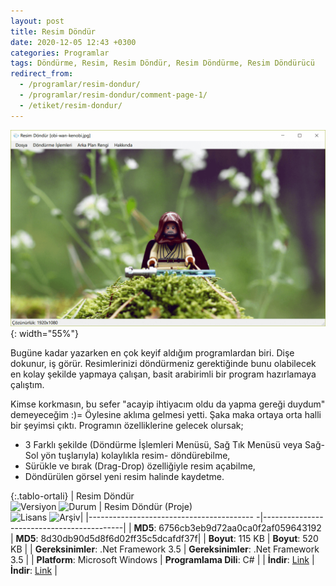 ```yaml
---
layout: post
title: Resim Döndür
date: 2020-12-05 12:43 +0300
categories: Programlar
tags: Döndürme, Resim, Resim Döndür, Resim Döndürme, Resim Döndürücü
redirect_from:
  - /programlar/resim-dondur/
  - /programlar/resim-dondur/comment-page-1/
  - /etiket/resim-dondur/
---
```

![resim-dondur](/images/programlar/resim-dondur.png){: width="55%"}

Bugüne kadar yazarken en çok keyif aldığım programlardan biri. Dişe dokunur, iş görür. Resimlerinizi döndürmeniz gerektiğinde bunu olabilecek en kolay şekilde yapmaya çalışan, basit arabirimli bir program hazırlamaya çalıştım. 

Kimse korkmasın, bu sefer "acayip ihtiyacım oldu da yapma gereği duydum" demeyeceğim :)= Öylesine aklıma gelmesi yetti. Şaka maka ortaya orta halli bir şeyimsi çıktı. Programın özelliklerine gelecek olursak;

- 3 Farklı şekilde (Döndürme İşlemleri Menüsü, Sağ Tık Menüsü veya Sağ-Sol yön tuşlarıyla) kolaylıkla resim- döndürebilme,
- Sürükle ve bırak (Drag-Drop) özelliğiyle resim açabilme,
- Döndürülen görsel yeni resim halinde kaydetme.

{:.tablo-ortali}
| Resim Döndür <br>![Versiyon](https://img.shields.io/badge/Versiyon-1.02-blueviolet.svg?style=flat) ![Durum](https://img.shields.io/badge/Durum-Çalışıyor-success.svg?style=flat) | Resim Döndür (Proje)<br>![Lisans](https://img.shields.io/badge/Lisans-MIT-blue.svg?style=flat) ![Arşiv](https://img.shields.io/badge/Arşiv-orange.svg?style=flat)|
|----------------------------------------- -|-------------------------------------------|
| **MD5**: 6756cb3eb9d72aa0ca0f2af059643192 | **MD5**: 8d30db90d5d8f6d02ff35c5dcafdf37f| 
| **Boyut**: 115 KB                       | **Boyut**: 520 KB                         |
| **Gereksinimler**: .Net Framework 3.5     | **Gereksinimler**: .Net Framework 3.5      |
| **Platform**: Microsoft Windows           | **Programlama Dili**: C#                  |
| **İndir**: [Link](https://www.dropbox.com/s/fpnvcgzue41d06f/resim-dondur.zip?dl=1)         | **İndir**: [Link](https://www.dropbox.com/s/hg0po67f0rgn3kr/resim-dondur-proje.zip?dl=1) |